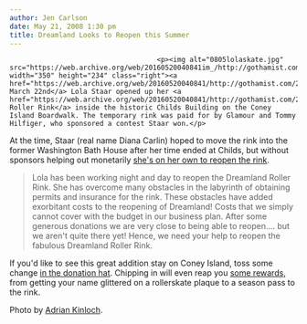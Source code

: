 ```yaml
---
author: Jen Carlson
date: May 21, 2008 1:30 pm
title: Dreamland Looks to Reopen this Summer
---
```


	
										<p><img alt="0805lolaskate.jpg" src="https://web.archive.org/web/20160520040841im_/http://gothamist.com/attachments/arts_jen/0805lolaskate.jpg" width="350" height="234" class="right"><a href="https://web.archive.org/web/20160520040841/http://gothamist.com/2008/03/23/roller_skating.php">On March 22nd</a> Lola Staar opened up her <a href="https://web.archive.org/web/20160520040841/http://gothamist.com/2008/03/21/freewheelin_bro.php">Dreamland Roller Rink</a> inside the historic Childs Building on the Coney Island Boardwalk. The temporary rink was paid for by Glamour and Tommy Hilfiger, who sponsored a contest Staar won.</p>

<p>At the time, Staar (real name Diana Carlin) hoped to move the rink into the former Washington Bath House after her time ended at Childs, but without sponsors helping out monetarily <a href="https://web.archive.org/web/20160520040841/http://www.dreamlandrollerrink.com/Home.html">she&apos;s on her own to reopen the rink</a>.</p><blockquote>Lola has been working night and day to reopen the Dreamland Roller Rink.  She has overcome many obstacles in the labyrinth of obtaining permits and insurance for the rink.  These obstacles have added exorbitant costs to the reopening of Dreamland!  Costs that we simply cannot cover with the budget in our business plan.  After some generous donations we are very close to being able to reopen.... but we aren&apos;t quite there yet!  Hence, we need your help to reopen the fabulous Dreamland Roller Rink.</blockquote>If you&apos;d like to see this great addition stay on Coney Island, toss some change <a href="https://web.archive.org/web/20160520040841/http://www.dreamlandrollerrink.com/Make_Dreamland_a_Reality.html">in the donation hat</a>. Chipping in will even reap you <a href="https://web.archive.org/web/20160520040841/http://www.dreamlandrollerrink.com/Make_Dreamland_a_Reality.html">some rewards</a>, from getting your name glittered on a rollerskate plaque to a season pass to the rink. <p></p>

<p><span class="photo_caption">Photo by <a href="https://web.archive.org/web/20160520040841/http://britinbrooklyn.squarespace.com/britinbrooklyn_photo_blog/2008/3/23/lola-staars-dreamland-came-true.html">Adrian Kinloch</a>.</span></p>					
										
									
				
